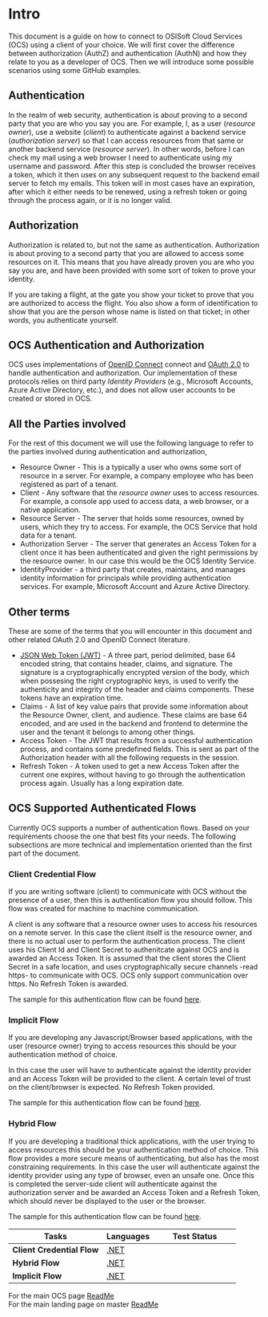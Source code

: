 # Intro

This document is a guide on how to connect to OSISoft Cloud Services (OCS) using
a client of your choice. We will first cover the difference between
authorization (AuthZ) and authentication (AuthN) and how they relate to you as a
developer of OCS. Then we will introduce some possible scenarios using some
GitHub examples.

## Authentication

In the realm of web security, authentication is about proving to a second party
that you are who you say you are. For example, I, as a user (*resource
owner*), use a website (*client*) to authenticate against a backend service
(*authorization server*) so that I can access resources from that same or
another backend service (*resource server*). In other words, before I can check
my mail using a web browser I need to authenticate using my username and
password. After this step is concluded the browser receives a token, which it
then uses on any subsequent request to the backend email server to fetch my
emails. This token will in most cases have an expiration, after which it either
needs to be renewed, using a refresh token or going through the process again,
or it is no longer valid.

## Authorization

Authorization is related to, but not the same as authentication. Authorization
is about proving to a second party that you are allowed to access some
resources on it. This means that you have already proven you are who you
say you are, and have been provided with some sort of token to prove your
identity.

If you are taking a flight, at the gate you show your ticket to prove that you
are authorized to access the flight. You also show a form of identification to
show that you are the person whose name is listed on that ticket; in other
words, you authenticate yourself.

## OCS Authentication and Authorization

OCS uses implementations of [OpenID Connect](https://openid.net/connect/)
connect and [OAuth 2.0](https://oauth.net/2/) to handle authentication and
authorization. Our implementation of these protocols relies on third party
*Identity Providers* (e.g., Microsoft Accounts, Azure Active Directory, etc.),
and does not allow user accounts to be created or stored in OCS.

## All the Parties involved

For the rest of this document we will use the following language to refer to
the parties involved during authentication and authorization,

- Resource Owner - This is a typically a user who owns some sort of resource in
  a server. For example, a company employee who has been registered as part of a
  tenant.
- Client - Any software that the *resource owner* uses to access resources. For
  example, a console app used to access data, a web browser, or a native
  application.
- Resource Server - The server that holds some resources, owned by users, which
  they try to access. For example, the OCS Service that hold data for a tenant.
- Authorization Server - The server that generates an Access Token for a client
  once it has been authenticated and given the right permissions by the resource
  owner. In our case this would be the OCS Identity Service.
- IdentityProvider - a third party that creates, maintains, and manages identity
  information for principals while providing authentication services. For
  example, Microsoft Account and Azure Active Directory.

## Other terms

These are some of the terms that you will encounter in this document and other
related OAuth 2.0 and OpenID Connect literature.

- [JSON Web Token (JWT)](https://jwt.io/introduction/) - A three part, period
  delimited, base 64 encoded string, that contains header, claims, and
  signature. The signature is a cryptographically encrypted version of the body,
  which when possesing the right cryptographic keys, is used to verify the
  authenticity and integrity of the header and claims components. These tokens
  have an expiration time.
- Claims - A list of key value pairs that provide some information about the
  Resource Owner, client, and audience. These claims are base 64 encoded,
  and are used in the backend and frontend to determine the user and the tenant
  it belongs to among other things.
- Access Token - The JWT that results from a successful authentication process,
  and contains some predefined fields. This is sent as part of the Authorization
  header with all the following requests in the session.
- Refresh Token - A token used to get a new Access Token after the current one
  expires, without having to go through the authentication process again. Usually
  has a long expiration date.

## OCS Supported Authenticated Flows

Currently OCS supports a number of authentication flows. Based on your
requirements choose the one that best fits your needs. The following
subsections are more technical and implementation oriented than the first part
of the document.

### Client Credential Flow

If you are writing software (client) to communicate with OCS without the presence
of a user, then this is authentication flow you should follow. This flow was
created for machine to machine communication.

A client is any software that a resource owner uses to access his resources on a
remote server. In this case the client itself is the resource owner, and there
is no actual user to perform the authentication process. The client uses his
Client Id and Client Secret to authenitcate against OCS and is awarded an Access
Token. It is assumed that the client stores the Client Secret in a safe
location, and uses cryptographically secure channels -read https- to communicate
with OCS. OCS only support communication over https. No Refresh Token is
awarded.

The sample for this authentication flow can be found
[here](./ClientCredentialFlow/ ).

### Implicit Flow

If you are developing any Javascript/Browser based applications, with the
user (resource owner) trying to access resources this should be your
authentication method of choice.

In this case the user will have to authenticate against the identity provider
and an Access Token will be provided to the client. A certain level of trust on
the client/browser is expected. No Refresh Token provided.

The sample for this authentication flow can be found [here](./ImplicitFlow/).

### Hybrid Flow

If you are developing a traditional thick applications, with the
user trying to access resources this should be your authentication method of
choice. This flow provides a more secure means of authenticating, but also has
the most constraining requirements. In this case the user will authenticate
against the identity provider using any type of browser, even an unsafe one.
Once this is completed the server-side client will authenticate against the
authorization server and be awarded an Access Token and a Refresh Token, which
should never be displayed to the user or the browser.

The sample for this authentication flow can be found [here](./HybridFlow/).

Tasks|Languages|&nbsp;&nbsp;&nbsp;&nbsp;&nbsp;&nbsp;&nbsp;Test&nbsp;Status&nbsp;&nbsp;&nbsp;&nbsp;&nbsp;&nbsp;&nbsp;
------|------|------------
**Client Credential Flow** | <a href="ClientCredentialFlow/DotNet/ClientCredentialFlow">.NET</a>|
**Hybrid Flow** | <a href="HybridFlow/DotNet/HybridFlow">.NET</a>|
**Implicit Flow** | <a href="ImplicitFlow/DotNet/ImplicitFlow">.NET</a>|

For the main OCS page [ReadMe](../../)<br />
For the main landing page on master [ReadMe](https://github.com/osisoft/OCS-Samples)